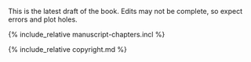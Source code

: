 <!-- --------------- -->
<!-- Edit this text to suit your needs -->
<!-- --------------- -->

This is the latest draft of the book. Edits may not be complete, so expect errors and plot holes.





<!-- --------------- -->
<!-- This script stitches the chapters together into a single page -->
<!-- --------------- -->

{% include_relative manuscript-chapters.incl %}


<!-- --------------- -->
<!-- Edit the `copyright.md` file to suit your needs -->
<!-- --------------- -->

{% include_relative copyright.md %}

